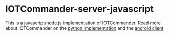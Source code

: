 # IOTCommander-server-javascript

This is a javascript/node.js implementation of IOTCommander.
Read more about IOTCommander on the [python implementation](https://github.com/klitos-giannak/IOTCommander-server-python) and the
[android client](https://github.com/klitos-giannak/IOTCommander-client-android)
